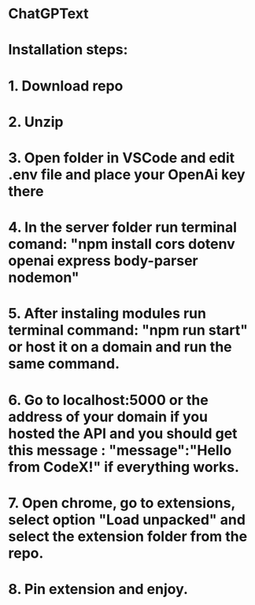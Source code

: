 ﻿# ChatGPText
# Installation steps:
# 1. Download repo
# 2. Unzip
# 3. Open folder in VSCode and edit .env file and place your OpenAi key there
# 4. In the server folder run terminal comand:  "npm install cors dotenv openai express body-parser nodemon"
# 5. After instaling modules run terminal command: "npm run start" or host it on a domain and run the same command.
# 6. Go to localhost:5000 or the address of your domain if you hosted the API and you should get this message : "message":"Hello from CodeX!" if everything works.
# 7. Open chrome, go to extensions, select option "Load unpacked"  and select the extension folder from the repo.
# 8. Pin extension and enjoy. 

